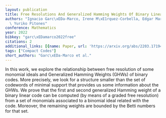 ```yaml
---
layout: publication
title: Free Resolutions And Generalized Hamming Weights Of Binary Linear Codes
authors: "Ignacio Garc\xEDa-Marco, Irene M\xE1rquez-Corbella, Edgar Mart\xEDnez-Moro,\
  \ Yuriko Pitones"
conference: Mathematics
year: 2022
bibkey: "garc\xEDamarco2022free"
citations: 2
additional_links: [{name: Paper, url: 'https://arxiv.org/abs/2203.17194'}]
tags: ["Compact Codes"]
short_authors: "Garc\xEDa-Marco et al."
---
```

In this work, we explore the relationship between free resolution of some
monomial ideals and Generalized Hamming Weights (GHWs) of binary codes. More
precisely, we look for a structure smaller than the set of codewords of minimal
support that provides us some information about the GHWs. We prove that the
first and second generalized Hamming weight of a binary linear code can be
computed (by means of a graded free resolution) from a set of monomials
associated to a binomial ideal related with the code. Moreover, the remaining
weights are bounded by the Betti numbers for that set.